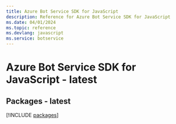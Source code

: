 ```yaml
---
title: Azure Bot Service SDK for JavaScript
description: Reference for Azure Bot Service SDK for JavaScript
ms.date: 04/01/2024
ms.topic: reference
ms.devlang: javascript
ms.service: botservice
---
```

# Azure Bot Service SDK for JavaScript - latest
## Packages - latest
[!INCLUDE [packages](bot-service-index.md)]